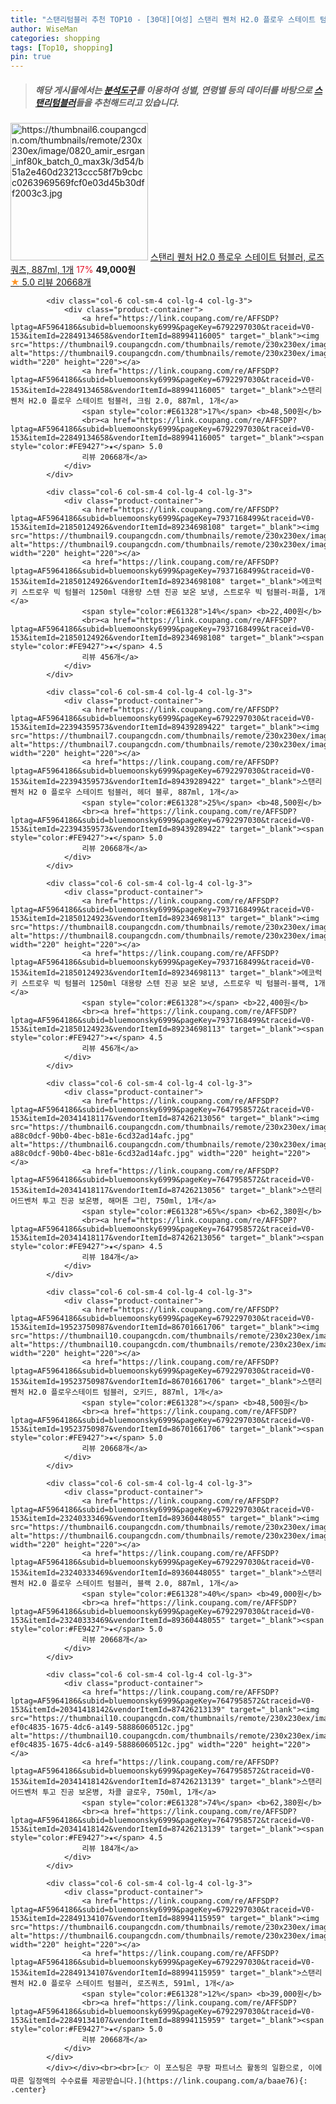 ```yaml
---
title: "스탠리텀블러 추천 TOP10 - [30대][여성] 스탠리 퀜처 H2.0 플로우 스테이트 텀블러, 로즈쿼츠, 887ml, 1개"
author: WiseMan
categories: shopping
tags: [Top10, shopping]
pin: true
---
```


> ##### 해당 게시물에서는 [**분석도구**](https://itemscout.io/)를 이용하여 **성별**, **연령별** 등의 데이터를 바탕으로 [**스탠리텀블러**](https://link.coupang.com/a/baae76)들을 추천해드리고 있습니다.
<div class="container"><div class="row">
            <div class="col-6 col-sm-4 col-lg-4 col-lg-3">
                <div class="product-container">
                    <a href="https://link.coupang.com/re/AFFSDP?lptag=AF5964186&subid=bluemoonsky6999&pageKey=6792297030&traceid=V0-153&itemId=22849134958&vendorItemId=88994115904" target="_blank"><img src="https://thumbnail6.coupangcdn.com/thumbnails/remote/230x230ex/image/0820_amir_esrgan_inf80k_batch_0_max3k/3d54/b51a2e460d23213ccc58f7b9cbcc0263969569fcf0e03d45b30dff2003c3.jpg" alt="https://thumbnail6.coupangcdn.com/thumbnails/remote/230x230ex/image/0820_amir_esrgan_inf80k_batch_0_max3k/3d54/b51a2e460d23213ccc58f7b9cbcc0263969569fcf0e03d45b30dff2003c3.jpg" width="220" height="220"></a>
                    <a href="https://link.coupang.com/re/AFFSDP?lptag=AF5964186&subid=bluemoonsky6999&pageKey=6792297030&traceid=V0-153&itemId=22849134958&vendorItemId=88994115904" target="_blank">스탠리 퀜처 H2.0 플로우 스테이트 텀블러, 로즈쿼츠, 887ml, 1개</a>
                    <span style="color:#E61328">17%</span> <b>49,000원</b>
                    <br><a href="https://link.coupang.com/re/AFFSDP?lptag=AF5964186&subid=bluemoonsky6999&pageKey=6792297030&traceid=V0-153&itemId=22849134958&vendorItemId=88994115904" target="_blank"><span style="color:#FE9427">★</span> 5.0
                    리뷰 20668개</a>
                </div>
            </div>
            
            <div class="col-6 col-sm-4 col-lg-4 col-lg-3">
                <div class="product-container">
                    <a href="https://link.coupang.com/re/AFFSDP?lptag=AF5964186&subid=bluemoonsky6999&pageKey=6792297030&traceid=V0-153&itemId=22849134658&vendorItemId=88994116005" target="_blank"><img src="https://thumbnail9.coupangcdn.com/thumbnails/remote/230x230ex/image/0820_amir_esrgan_inf80k_batch_0_max3k/565d/db9d2bbd88969607e056752a0619587151b4a3887559abb82b401acec1a0.jpg" alt="https://thumbnail9.coupangcdn.com/thumbnails/remote/230x230ex/image/0820_amir_esrgan_inf80k_batch_0_max3k/565d/db9d2bbd88969607e056752a0619587151b4a3887559abb82b401acec1a0.jpg" width="220" height="220"></a>
                    <a href="https://link.coupang.com/re/AFFSDP?lptag=AF5964186&subid=bluemoonsky6999&pageKey=6792297030&traceid=V0-153&itemId=22849134658&vendorItemId=88994116005" target="_blank">스탠리 퀜처 H2.0 플로우 스테이트 텀블러, 크림 2.0, 887ml, 1개</a>
                    <span style="color:#E61328">17%</span> <b>48,500원</b>
                    <br><a href="https://link.coupang.com/re/AFFSDP?lptag=AF5964186&subid=bluemoonsky6999&pageKey=6792297030&traceid=V0-153&itemId=22849134658&vendorItemId=88994116005" target="_blank"><span style="color:#FE9427">★</span> 5.0
                    리뷰 20668개</a>
                </div>
            </div>
            
            <div class="col-6 col-sm-4 col-lg-4 col-lg-3">
                <div class="product-container">
                    <a href="https://link.coupang.com/re/AFFSDP?lptag=AF5964186&subid=bluemoonsky6999&pageKey=7937168499&traceid=V0-153&itemId=21850124926&vendorItemId=89234698108" target="_blank"><img src="https://thumbnail9.coupangcdn.com/thumbnails/remote/230x230ex/image/0820_amir_esrgan_inf80k_batch_2_max3k/1b9b/cd01d6cb2359e7efa9ad84c8c023a3492193035731a503d349dbe0a2f3f5.jpg" alt="https://thumbnail9.coupangcdn.com/thumbnails/remote/230x230ex/image/0820_amir_esrgan_inf80k_batch_2_max3k/1b9b/cd01d6cb2359e7efa9ad84c8c023a3492193035731a503d349dbe0a2f3f5.jpg" width="220" height="220"></a>
                    <a href="https://link.coupang.com/re/AFFSDP?lptag=AF5964186&subid=bluemoonsky6999&pageKey=7937168499&traceid=V0-153&itemId=21850124926&vendorItemId=89234698108" target="_blank">에코럭키 스트로우 빅 텀블러 1250ml 대용량 스텐 진공 보온 보냉, 스트로우 빅 텀블러-퍼플, 1개</a>
                    <span style="color:#E61328">14%</span> <b>22,400원</b>
                    <br><a href="https://link.coupang.com/re/AFFSDP?lptag=AF5964186&subid=bluemoonsky6999&pageKey=7937168499&traceid=V0-153&itemId=21850124926&vendorItemId=89234698108" target="_blank"><span style="color:#FE9427">★</span> 4.5
                    리뷰 456개</a>
                </div>
            </div>
            
            <div class="col-6 col-sm-4 col-lg-4 col-lg-3">
                <div class="product-container">
                    <a href="https://link.coupang.com/re/AFFSDP?lptag=AF5964186&subid=bluemoonsky6999&pageKey=6792297030&traceid=V0-153&itemId=22394359573&vendorItemId=89439289422" target="_blank"><img src="https://thumbnail7.coupangcdn.com/thumbnails/remote/230x230ex/image/0820_amir_esrgan_inf80k_batch_0_max3k/f7bb/6c11aab6bc2633c35295da85a8dcb508e158e3724d74834b40682fc6b86b.jpg" alt="https://thumbnail7.coupangcdn.com/thumbnails/remote/230x230ex/image/0820_amir_esrgan_inf80k_batch_0_max3k/f7bb/6c11aab6bc2633c35295da85a8dcb508e158e3724d74834b40682fc6b86b.jpg" width="220" height="220"></a>
                    <a href="https://link.coupang.com/re/AFFSDP?lptag=AF5964186&subid=bluemoonsky6999&pageKey=6792297030&traceid=V0-153&itemId=22394359573&vendorItemId=89439289422" target="_blank">스탠리 퀜처 H2 0 플로우 스테이트 텀블러, 헤더 블루, 887ml, 1개</a>
                    <span style="color:#E61328">25%</span> <b>48,500원</b>
                    <br><a href="https://link.coupang.com/re/AFFSDP?lptag=AF5964186&subid=bluemoonsky6999&pageKey=6792297030&traceid=V0-153&itemId=22394359573&vendorItemId=89439289422" target="_blank"><span style="color:#FE9427">★</span> 5.0
                    리뷰 20668개</a>
                </div>
            </div>
            
            <div class="col-6 col-sm-4 col-lg-4 col-lg-3">
                <div class="product-container">
                    <a href="https://link.coupang.com/re/AFFSDP?lptag=AF5964186&subid=bluemoonsky6999&pageKey=7937168499&traceid=V0-153&itemId=21850124923&vendorItemId=89234698113" target="_blank"><img src="https://thumbnail8.coupangcdn.com/thumbnails/remote/230x230ex/image/0820_amir_esrgan_inf80k_batch_1_max3k/cf35/49faf9c623e7898af17301efc5f851bb719b76c4f280cb57a1cbf7bc0586.jpg" alt="https://thumbnail8.coupangcdn.com/thumbnails/remote/230x230ex/image/0820_amir_esrgan_inf80k_batch_1_max3k/cf35/49faf9c623e7898af17301efc5f851bb719b76c4f280cb57a1cbf7bc0586.jpg" width="220" height="220"></a>
                    <a href="https://link.coupang.com/re/AFFSDP?lptag=AF5964186&subid=bluemoonsky6999&pageKey=7937168499&traceid=V0-153&itemId=21850124923&vendorItemId=89234698113" target="_blank">에코럭키 스트로우 빅 텀블러 1250ml 대용량 스텐 진공 보온 보냉, 스트로우 빅 텀블러-블랙, 1개</a>
                    <span style="color:#E61328"></span> <b>22,400원</b>
                    <br><a href="https://link.coupang.com/re/AFFSDP?lptag=AF5964186&subid=bluemoonsky6999&pageKey=7937168499&traceid=V0-153&itemId=21850124923&vendorItemId=89234698113" target="_blank"><span style="color:#FE9427">★</span> 4.5
                    리뷰 456개</a>
                </div>
            </div>
            
            <div class="col-6 col-sm-4 col-lg-4 col-lg-3">
                <div class="product-container">
                    <a href="https://link.coupang.com/re/AFFSDP?lptag=AF5964186&subid=bluemoonsky6999&pageKey=7647958572&traceid=V0-153&itemId=20341418117&vendorItemId=87426213056" target="_blank"><img src="https://thumbnail6.coupangcdn.com/thumbnails/remote/230x230ex/image/retail/images/129188458964034-a88c0dcf-90b0-4bec-b81e-6cd32ad14afc.jpg" alt="https://thumbnail6.coupangcdn.com/thumbnails/remote/230x230ex/image/retail/images/129188458964034-a88c0dcf-90b0-4bec-b81e-6cd32ad14afc.jpg" width="220" height="220"></a>
                    <a href="https://link.coupang.com/re/AFFSDP?lptag=AF5964186&subid=bluemoonsky6999&pageKey=7647958572&traceid=V0-153&itemId=20341418117&vendorItemId=87426213056" target="_blank">스탠리 어드벤처 투고 진공 보온병, 해머톤 그린, 750ml, 1개</a>
                    <span style="color:#E61328">65%</span> <b>62,380원</b>
                    <br><a href="https://link.coupang.com/re/AFFSDP?lptag=AF5964186&subid=bluemoonsky6999&pageKey=7647958572&traceid=V0-153&itemId=20341418117&vendorItemId=87426213056" target="_blank"><span style="color:#FE9427">★</span> 4.5
                    리뷰 184개</a>
                </div>
            </div>
            
            <div class="col-6 col-sm-4 col-lg-4 col-lg-3">
                <div class="product-container">
                    <a href="https://link.coupang.com/re/AFFSDP?lptag=AF5964186&subid=bluemoonsky6999&pageKey=6792297030&traceid=V0-153&itemId=19523750987&vendorItemId=86701661706" target="_blank"><img src="https://thumbnail10.coupangcdn.com/thumbnails/remote/230x230ex/image/0820_amir_esrgan_inf80k_batch_0_max3k/a16e/994b3ea2706eab6e9271b069c84ba6ee8fa5ed4b4caae20bbe064b5e8d7f.jpg" alt="https://thumbnail10.coupangcdn.com/thumbnails/remote/230x230ex/image/0820_amir_esrgan_inf80k_batch_0_max3k/a16e/994b3ea2706eab6e9271b069c84ba6ee8fa5ed4b4caae20bbe064b5e8d7f.jpg" width="220" height="220"></a>
                    <a href="https://link.coupang.com/re/AFFSDP?lptag=AF5964186&subid=bluemoonsky6999&pageKey=6792297030&traceid=V0-153&itemId=19523750987&vendorItemId=86701661706" target="_blank">스탠리 퀜처 H2.0 플로우스테이트 텀블러, 오키드, 887ml, 1개</a>
                    <span style="color:#E61328"></span> <b>48,500원</b>
                    <br><a href="https://link.coupang.com/re/AFFSDP?lptag=AF5964186&subid=bluemoonsky6999&pageKey=6792297030&traceid=V0-153&itemId=19523750987&vendorItemId=86701661706" target="_blank"><span style="color:#FE9427">★</span> 5.0
                    리뷰 20668개</a>
                </div>
            </div>
            
            <div class="col-6 col-sm-4 col-lg-4 col-lg-3">
                <div class="product-container">
                    <a href="https://link.coupang.com/re/AFFSDP?lptag=AF5964186&subid=bluemoonsky6999&pageKey=6792297030&traceid=V0-153&itemId=23240333469&vendorItemId=89360448055" target="_blank"><img src="https://thumbnail6.coupangcdn.com/thumbnails/remote/230x230ex/image/0820_amir_esrgan_inf80k_batch_0_max3k/cd20/d5e87ac8e1169ae847f3ce590a7e991a52e4fa3b2cef67e5ce0701d2ab7f.jpg" alt="https://thumbnail6.coupangcdn.com/thumbnails/remote/230x230ex/image/0820_amir_esrgan_inf80k_batch_0_max3k/cd20/d5e87ac8e1169ae847f3ce590a7e991a52e4fa3b2cef67e5ce0701d2ab7f.jpg" width="220" height="220"></a>
                    <a href="https://link.coupang.com/re/AFFSDP?lptag=AF5964186&subid=bluemoonsky6999&pageKey=6792297030&traceid=V0-153&itemId=23240333469&vendorItemId=89360448055" target="_blank">스탠리 퀜처 H2.0 플로우 스테이트 텀블러, 블랙 2.0, 887ml, 1개</a>
                    <span style="color:#E61328">40%</span> <b>49,000원</b>
                    <br><a href="https://link.coupang.com/re/AFFSDP?lptag=AF5964186&subid=bluemoonsky6999&pageKey=6792297030&traceid=V0-153&itemId=23240333469&vendorItemId=89360448055" target="_blank"><span style="color:#FE9427">★</span> 5.0
                    리뷰 20668개</a>
                </div>
            </div>
            
            <div class="col-6 col-sm-4 col-lg-4 col-lg-3">
                <div class="product-container">
                    <a href="https://link.coupang.com/re/AFFSDP?lptag=AF5964186&subid=bluemoonsky6999&pageKey=7647958572&traceid=V0-153&itemId=20341418142&vendorItemId=87426213139" target="_blank"><img src="https://thumbnail10.coupangcdn.com/thumbnails/remote/230x230ex/image/retail/images/640167006756731-ef0c4835-1675-4dc6-a149-58886060512c.jpg" alt="https://thumbnail10.coupangcdn.com/thumbnails/remote/230x230ex/image/retail/images/640167006756731-ef0c4835-1675-4dc6-a149-58886060512c.jpg" width="220" height="220"></a>
                    <a href="https://link.coupang.com/re/AFFSDP?lptag=AF5964186&subid=bluemoonsky6999&pageKey=7647958572&traceid=V0-153&itemId=20341418142&vendorItemId=87426213139" target="_blank">스탠리 어드벤처 투고 진공 보온병, 차콜 글로우, 750ml, 1개</a>
                    <span style="color:#E61328">74%</span> <b>62,380원</b>
                    <br><a href="https://link.coupang.com/re/AFFSDP?lptag=AF5964186&subid=bluemoonsky6999&pageKey=7647958572&traceid=V0-153&itemId=20341418142&vendorItemId=87426213139" target="_blank"><span style="color:#FE9427">★</span> 4.5
                    리뷰 184개</a>
                </div>
            </div>
            
            <div class="col-6 col-sm-4 col-lg-4 col-lg-3">
                <div class="product-container">
                    <a href="https://link.coupang.com/re/AFFSDP?lptag=AF5964186&subid=bluemoonsky6999&pageKey=6792297030&traceid=V0-153&itemId=22849134107&vendorItemId=88994115959" target="_blank"><img src="https://thumbnail6.coupangcdn.com/thumbnails/remote/230x230ex/image/0820_amir_esrgan_inf80k_batch_0_max3k/4d67/696bdd78ffdf1a0629dd93a25c8d43474ecee7842777e46720b1f602c44a.jpg" alt="https://thumbnail6.coupangcdn.com/thumbnails/remote/230x230ex/image/0820_amir_esrgan_inf80k_batch_0_max3k/4d67/696bdd78ffdf1a0629dd93a25c8d43474ecee7842777e46720b1f602c44a.jpg" width="220" height="220"></a>
                    <a href="https://link.coupang.com/re/AFFSDP?lptag=AF5964186&subid=bluemoonsky6999&pageKey=6792297030&traceid=V0-153&itemId=22849134107&vendorItemId=88994115959" target="_blank">스탠리 퀜처 H2.0 플로우 스테이트 텀블러, 로즈쿼츠, 591ml, 1개</a>
                    <span style="color:#E61328">12%</span> <b>39,000원</b>
                    <br><a href="https://link.coupang.com/re/AFFSDP?lptag=AF5964186&subid=bluemoonsky6999&pageKey=6792297030&traceid=V0-153&itemId=22849134107&vendorItemId=88994115959" target="_blank"><span style="color:#FE9427">★</span> 5.0
                    리뷰 20668개</a>
                </div>
            </div>
            </div></div><br><br>[👉 이 포스팅은 쿠팡 파트너스 활동의 일환으로, 이에 따른 일정액의 수수료를 제공받습니다.](https://link.coupang.com/a/baae76){: .center}